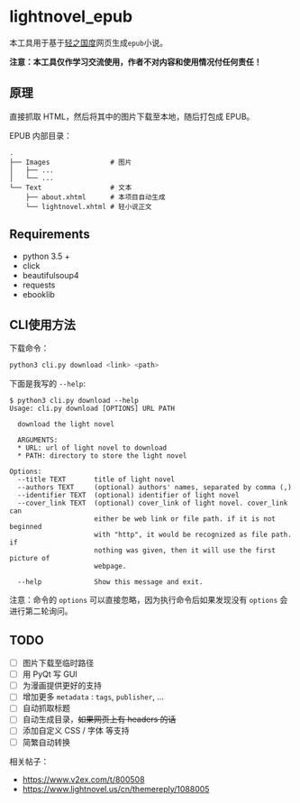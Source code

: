 # lightnovel_epub

本工具用于基于[轻之国度](https://lightnovel.us)网页生成`epub`小说。

**注意：本工具仅作学习交流使用，作者不对内容和使用情况付任何责任！**

## 原理

直接抓取 HTML，然后将其中的图片下载至本地，随后打包成 EPUB。

EPUB 内部目录：

```
.
├── Images               # 图片
│   ├── ...
│   └── ...
└── Text                 # 文本
    ├── about.xhtml      # 本项目自动生成
    └── lightnovel.xhtml # 轻小说正文
```

## Requirements

* python 3.5 +
* click
* beautifulsoup4
* requests
* ebooklib

## CLI使用方法

下载命令：

```bash
python3 cli.py download <link> <path>
```

下面是我写的 `--help`:

```
$ python3 cli.py download --help
Usage: cli.py download [OPTIONS] URL PATH

  download the light novel

  ARGUMENTS:
  * URL: url of light novel to download
  * PATH: directory to store the light novel

Options:
  --title TEXT       title of light novel
  --authors TEXT     (optional) authors' names, separated by comma (,)
  --identifier TEXT  (optional) identifier of light novel
  --cover_link TEXT  (optional) cover_link of light novel. cover_link can
                     either be web link or file path. if it is not beginned
                     with "http", it would be recognized as file path. if
                     nothing was given, then it will use the first picture of
                     webpage.

  --help             Show this message and exit.
```

注意：命令的 `options` 可以直接忽略，因为执行命令后如果发现没有 `options` 会进行第二轮询问。

## TODO

- [ ] 图片下载至临时路径
- [ ] 用 PyQt 写 GUI
- [ ] 为漫画提供更好的支持
- [ ] 增加更多 `metadata` : `tags`, `publisher`, ...
- [ ] 自动抓取标题
- [ ] 自动生成目录，~~如果网页上有 headers 的话~~
- [ ] 添加自定义 CSS / 字体 等支持
- [ ] 简繁自动转换

相关帖子：
* https://www.v2ex.com/t/800508
* https://www.lightnovel.us/cn/themereply/1088005
